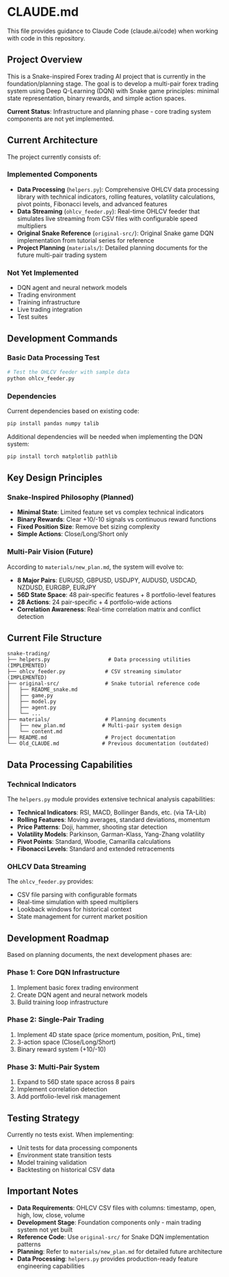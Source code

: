 # CLAUDE.md

This file provides guidance to Claude Code (claude.ai/code) when working with code in this repository.

## Project Overview

This is a Snake-inspired Forex trading AI project that is currently in the foundation/planning stage. The goal is to develop a multi-pair forex trading system using Deep Q-Learning (DQN) with Snake game principles: minimal state representation, binary rewards, and simple action spaces.

**Current Status**: Infrastructure and planning phase - core trading system components are not yet implemented.

## Current Architecture

The project currently consists of:

### Implemented Components
- **Data Processing** (`helpers.py`): Comprehensive OHLCV data processing library with technical indicators, rolling features, volatility calculations, pivot points, Fibonacci levels, and advanced features
- **Data Streaming** (`ohlcv_feeder.py`): Real-time OHLCV feeder that simulates live streaming from CSV files with configurable speed multipliers
- **Original Snake Reference** (`original-src/`): Original Snake game DQN implementation from tutorial series for reference
- **Project Planning** (`materials/`): Detailed planning documents for the future multi-pair trading system

### Not Yet Implemented
- DQN agent and neural network models
- Trading environment
- Training infrastructure
- Live trading integration
- Test suites

## Development Commands

### Basic Data Processing Test
```bash
# Test the OHLCV feeder with sample data
python ohlcv_feeder.py
```

### Dependencies
Current dependencies based on existing code:
```bash
pip install pandas numpy talib
```

Additional dependencies will be needed when implementing the DQN system:
```bash
pip install torch matplotlib pathlib
```

## Key Design Principles

### Snake-Inspired Philosophy (Planned)
- **Minimal State**: Limited feature set vs complex technical indicators
- **Binary Rewards**: Clear +10/-10 signals vs continuous reward functions
- **Fixed Position Size**: Remove bet sizing complexity
- **Simple Actions**: Close/Long/Short only

### Multi-Pair Vision (Future)
According to `materials/new_plan.md`, the system will evolve to:
- **8 Major Pairs**: EURUSD, GBPUSD, USDJPY, AUDUSD, USDCAD, NZDUSD, EURGBP, EURJPY
- **56D State Space**: 48 pair-specific features + 8 portfolio-level features
- **28 Actions**: 24 pair-specific + 4 portfolio-wide actions
- **Correlation Awareness**: Real-time correlation matrix and conflict detection

## Current File Structure

```
snake-trading/
├── helpers.py                   # Data processing utilities (IMPLEMENTED)
├── ohlcv_feeder.py             # CSV streaming simulator (IMPLEMENTED)
├── original-src/               # Snake tutorial reference code
│   ├── README_snake.md
│   ├── game.py
│   ├── model.py
│   ├── agent.py
│   └── ...
├── materials/                  # Planning documents
│   ├── new_plan.md            # Multi-pair system design
│   └── content.md
├── README.md                   # Project documentation
└── Old_CLAUDE.md              # Previous documentation (outdated)
```

## Data Processing Capabilities

### Technical Indicators
The `helpers.py` module provides extensive technical analysis capabilities:
- **Technical Indicators**: RSI, MACD, Bollinger Bands, etc. (via TA-Lib)
- **Rolling Features**: Moving averages, standard deviations, momentum
- **Price Patterns**: Doji, hammer, shooting star detection
- **Volatility Models**: Parkinson, Garman-Klass, Yang-Zhang volatility
- **Pivot Points**: Standard, Woodie, Camarilla calculations
- **Fibonacci Levels**: Standard and extended retracements

### OHLCV Data Streaming
The `ohlcv_feeder.py` provides:
- CSV file parsing with configurable formats
- Real-time simulation with speed multipliers
- Lookback windows for historical context
- State management for current market position

## Development Roadmap

Based on planning documents, the next development phases are:

### Phase 1: Core DQN Infrastructure
1. Implement basic forex trading environment
2. Create DQN agent and neural network models
3. Build training loop infrastructure

### Phase 2: Single-Pair Trading
1. Implement 4D state space (price momentum, position, PnL, time)
2. 3-action space (Close/Long/Short)
3. Binary reward system (+10/-10)

### Phase 3: Multi-Pair System
1. Expand to 56D state space across 8 pairs
2. Implement correlation detection
3. Add portfolio-level risk management

## Testing Strategy

Currently no tests exist. When implementing:
- Unit tests for data processing components
- Environment state transition tests
- Model training validation
- Backtesting on historical CSV data

## Important Notes

- **Data Requirements**: OHLCV CSV files with columns: timestamp, open, high, low, close, volume
- **Development Stage**: Foundation components only - main trading system not yet built
- **Reference Code**: Use `original-src/` for Snake DQN implementation patterns
- **Planning**: Refer to `materials/new_plan.md` for detailed future architecture
- **Data Processing**: `helpers.py` provides production-ready feature engineering capabilities